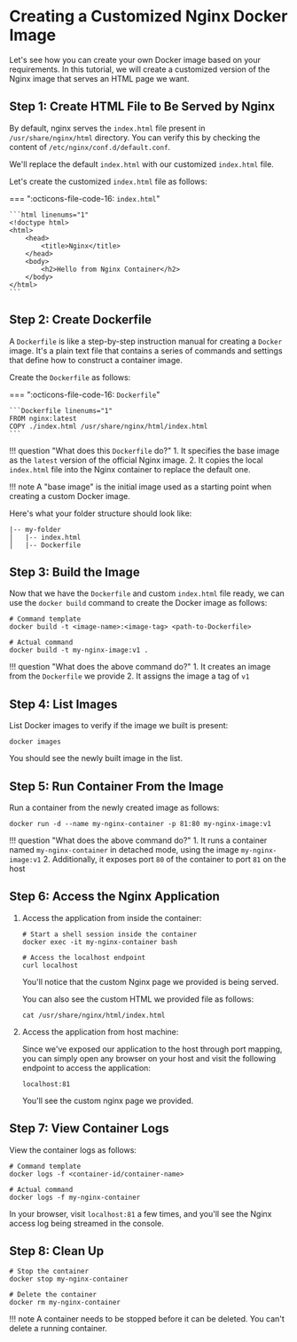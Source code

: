 # Creating a Customized Nginx Docker Image

Let's see how you can create your own Docker image based on your requirements. In this tutorial, we will create a customized version of the Nginx image that serves an HTML page we want.

## Step 1: Create HTML File to Be Served by Nginx

By default, nginx serves the `index.html` file present in `/usr/share/nginx/html` directory. You can verify this by checking the content of `/etc/nginx/conf.d/default.conf`.

We'll replace the default `index.html` with our customized `index.html` file.

Let's create the customized `index.html` file as follows:

=== ":octicons-file-code-16: `index.html`"

    ```html linenums="1"
    <!doctype html>
    <html>
        <head>
            <title>Nginx</title>
        </head>
        <body>
            <h2>Hello from Nginx Container</h2>
        </body>
    </html>
    ```

## Step 2: Create Dockerfile

A `Dockerfile` is like a step-by-step instruction manual for creating a `Docker` image. It's a plain text file that contains a series of commands and settings that define how to construct a container image.

Create the `Dockerfile` as follows:

=== ":octicons-file-code-16: `Dockerfile`"

    ```Dockerfile linenums="1"
    FROM nginx:latest
    COPY ./index.html /usr/share/nginx/html/index.html
    ```

!!! question "What does this `Dockerfile` do?"
    1. It specifies the base image as the `latest` version of the official Nginx image.
    2. It copies the local `index.html` file into the Nginx container to replace the default one.

!!! note
    A "base image" is the initial image used as a starting point when creating a custom Docker image.

Here's what your folder structure should look like:

```
|-- my-folder
│   |-- index.html
│   |-- Dockerfile
```

## Step 3: Build the Image

Now that we have the `Dockerfile` and custom `index.html` file ready, we can use the `docker build` command to create the Docker image as follows:

```
# Command template
docker build -t <image-name>:<image-tag> <path-to-Dockerfile>

# Actual command
docker build -t my-nginx-image:v1 .
```

!!! question "What does the above command do?"
    1. It creates an image from the `Dockerfile` we provide
    2. It assigns the image a tag of `v1`

## Step 4: List Images

List Docker images to verify if the image we built is present:

```
docker images
```

You should see the newly built image in the list.

## Step 5: Run Container From the Image

Run a container from the newly created image as follows:

```
docker run -d --name my-nginx-container -p 81:80 my-nginx-image:v1
```

!!! question "What does the above command do?"
    1. It runs a container named `my-nginx-container` in detached mode, using the image `my-nginx-image:v1`
    2. Additionally, it exposes port `80` of the container to port `81` on the host


## Step 6: Access the Nginx Application

1. Access the application from inside the container:
    ```
    # Start a shell session inside the container
    docker exec -it my-nginx-container bash

    # Access the localhost endpoint
    curl localhost
    ```

    You'll notice that the custom Nginx page we provided is being served.

    You can also see the custom HTML we provided file as follows:
    ```
    cat /usr/share/nginx/html/index.html
    ```

2. Access the application from host machine:

    Since we've exposed our application to the host through port mapping, you can simply open any browser on your host and visit the following endpoint to access the application:

    ```
    localhost:81
    ```

    You'll see the custom nginx page we provided.


## Step 7: View Container Logs

View the container logs as follows:
```
# Command template
docker logs -f <container-id/container-name>

# Actual command
docker logs -f my-nginx-container
```

In your browser, visit `localhost:81` a few times, and you'll see the Nginx access log being streamed in the console.

## Step 8: Clean Up

```
# Stop the container
docker stop my-nginx-container

# Delete the container
docker rm my-nginx-container
```

!!! note
    A container needs to be stopped before it can be deleted. You can't delete a running container.
